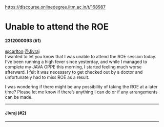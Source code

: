 https://discourse.onlinedegree.iitm.ac.in/t/168987

<html><head><meta charset='utf-8'><title>Unable to attend the ROE</title></head><body>
<h1>Unable to attend the ROE</h1>
<h4>23f2000093 (#1)</h4>
<p><a class="mention" href="/u/carlton">@carlton</a> <a class="mention" href="/u/jivraj">@Jivraj</a><br/>
I wanted to let you know that I was unable to attend the ROE session today. I’ve been running a high fever since yesterday, and while I managed to complete my JAVA OPPE this morning, I started feeling much worse afterward. I felt it was necessary to get checked out by a doctor and unfortunately had to miss ROE as a result.</p>
<p>I was wondering if there might be any possibility of taking the ROE at a later time? Please let me know if there’s anything I can do or if any arrangements can be made.</p><hr>

<h4>Jivraj (#2)</h4>
<hr>

</body></html>